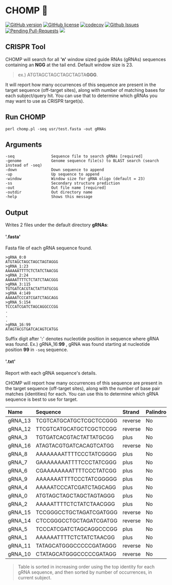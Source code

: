 # CHOMP 🐊

[![GitHub version](https://badge.fury.io/gh/bretonics%2FCHOMP.svg)](https://badge.fury.io/gh/bretonics%2FCHOMP)
[![GitHub license](https://img.shields.io/badge/License-MIT-red.svg)](https://bretonics.mit-license.org/)
[![codecov](https://codecov.io/gh/bretonics/CHOMP/branch/unit-tests/graph/badge.svg)](https://codecov.io/gh/bretonics/CHOMP/branch/unit-tests)
[![Github Issues](https://githubbadges.herokuapp.com/bretonics/CHOMP/issues)](https://github.com/bretonics/CHOMP/issues)
[![Pending Pull-Requests](https://githubbadges.herokuapp.com/bretonics/CHOMP/pulls)](https://github.com/bretonics/CHOMP/pulls)
![](https://reposs.herokuapp.com/?path=bretonics/CHOMP&color=lightgrey)

CRISPR Tool
---

CHOMP will search for all **'n'** window sized guide RNAs (gRNAs) sequences containing an **NGG**  at the tail end. Default window size is 23.

> ex.) ATGTAGCTAGCTAGCTAGTA**GGG**.

It will report how many occurrences of this sequence are present in the target sequence (off-target sites), along with number of matching bases for each subject/query hit. You can use that to determine which gRNAs you may want to use as CRISPR target(s).

## Run CHOMP

    perl chomp.pl -seq usr/test.fasta -out gRNAs

## Arguments

    -seq                Sequence file to search gRNAs [required]
    -genome             Genome sequence file(s) to BLAST search (search instead of -seq)
    -down               Down sequence to append
    -up                 Up sequence to append
    -window             Window size for gRNA oligo (default = 23)
    -ss                 Secondary structure prediction
    -out                Out file name [required]
    -outdir             Out directory name
    -help               Shows this message

## Output

Writes 2 files under the default directory **gRNAs**:

#### **'.fasta'**

Fasta file of each gRNA sequence found.

    >gRNA_0:0
    ATGTAGCTAGCTAGCTAGTAGGG
    >gRNA_1:23
    AAAAAATTTTCTCTATCTAACGG
    >gRNA_2:24
    AAAAATTTTCTCTATCTAACGGG
    >gRNA_3:115
    TGTGATCACGTACTATTATGCGG
    >gRNA_4:149
    AAAAATCCCATCGATCTAGCAGG
    >gRNA_5:154
    TCCCATCGATCTAGCAGGCCCGG
    .
    .
    .
    >gRNA_16:99
    ATAGTACGTGATCACAGTCATGG

Suffix digit after '**:**' denotes nucleotide position in sequence where gRNA was found. Ex.) gRNA_16:**99**
, gRNA was found starting at nucleotide position **99** in `-seq` sequence.

#### **'.txt'**

Report with each gRNA sequence's details.

CHOMP will report how many occurrences of this sequence are present in the target sequence (off-target sites), along with the number of base pair matches (identities) for each. You can use this to determine which gRNA sequence is best to use for target.

| Name | Sequence | Strand | Palindrome | Subject | Start | Occurrences | Identities |
| :------------- | :------------- | :------------- | :------------- | :------------- | :------------- | :------------- | :------------- |
| gRNA_13 | TCGTCATGCATGCTCGCTCCGGG | reverse | No | test | 173 | 1 | 8
| gRNA_12 | TTCGTCATGCATGCTCGCTCCGG | reverse | No | test | 174 | 1 | 8
| gRNA_3 | TGTGATCACGTACTATTATGCGG | plus | No | test | 116 | 2 | 8
| gRNA_16 | ATAGTACGTGATCACAGTCATGG | reverse | No | test | 109 | 2 | 8
| gRNA_8 | AAAAAAAATTTTCCCTATCGGGG | plus | No | test | 195 | 1 | 9
| gRNA_7 | GAAAAAAAATTTTCCCTATCGGG | plus | No | test | 194 | 1 | 9
| gRNA_6 | CGAAAAAAAATTTTCCCTATCGG | plus | No | test | 193 | 1 | 9
| gRNA_9 | AAAAAAATTTTCCCTATCGGGGG | plus | No | test | 196 | 1 | 9
| gRNA_4 | AAAAATCCCATCGATCTAGCAGG | plus | No | test | 150 | 6 | 11,9,7
| gRNA_0 | ATGTAGCTAGCTAGCTAGTAGGG | plus | No | test | 1 | 4 | 14,12,10
| gRNA_2 | AAAAATTTTCTCTATCTAACGGG | plus | No | test | 25 | 3 | 15,10,8
| gRNA_15 | TCCGGGCCTGCTAGATCGATGGG | reverse | No | test | 156 | 6 | 15,9,7
| gRNA_14 | CTCCGGGCCTGCTAGATCGATGG | reverse | No | test | 157 | 6 | 15,9,7
| gRNA_5 | TCCCATCGATCTAGCAGGCCCGG | plus | No | test | 155 | 6 | 15,9,7
| gRNA_1 | AAAAAATTTTCTCTATCTAACGG | plus | No | test | 24 | 3 | 16,10,8
| gRNA_11 | TATAGCATGGGCCCCCGATAGGG | reverse | No | test | 207 | 1 | 23
| gRNA_10 | CTATAGCATGGGCCCCCGATAGG | reverse | No | test | 208 | 1 | 23

>Table is sorted in increasing order using the top identity for each gRNA sequence, and then sorted by number of occurrences, in current subject.
